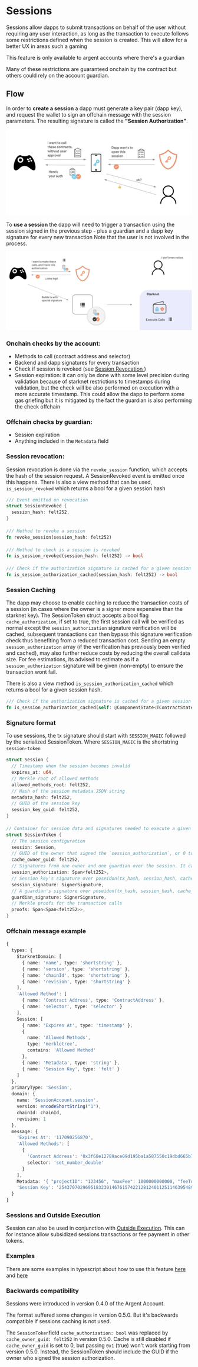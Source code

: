 # Sessions

Sessions allow dapps to submit transactions on behalf of the user without requiring any user interaction, as long as the transaction to execute follows some restrictions defined when the session is created. This will allow for a better UX in areas such a gaming

This feature is only available to argent accounts where there's a guardian

Many of these restrictions are guaranteed onchain by the contract but others could rely on the account guardian.

## Flow

In order to **create a session** a dapp must generate a key pair (dapp key), and request the wallet to sign an offchain message with the session parameters. The resulting signature is called the **"Session Authorization"**.

![Sessions creation](session_creation.png)

To **use a session** the dapp will need to trigger a transaction using the session signed in the previous step - plus a guardian and a dapp key signature for every new transaction
Note that the user is not involved in the process. 

![Sessions usage](session_usage.png)



### Onchain checks by the account:

- Methods to call (contract address and selector)
- Backend and dapp signatures for every transaction
- Check if session is revoked (see [Session Revocation ](#session-revocation))
- Session expiration: it can only be done with some level precision during validation because of starknet restrictions to timestamps during validation, but the check will be also performed on execution with a more accurate timestamp. This could allow the dapp to perform some gas griefing but it is mitigated by the fact the guardian is also performing the check offchain

### Offchain checks by guardian:

- Session expiration
- Anything included in the `Metadata` field

### Session revocation:

Session revocation is done via the `revoke_session` function, which accepts the hash of the session request. A SessionRevoked event is emitted once this happens. There is also a view method that can be used, `is_session_revoked` which returns a bool for a given session hash

```rust
/// Event emitted on revocation
struct SessionRevoked {
  session_hash: felt252,
}

/// Method to revoke a session
fn revoke_session(session_hash: felt252)

/// Method to check is a session is revoked
fn is_session_revoked(session_hash: felt252) -> bool

/// Check if the authorization signature is cached for a given session
fn is_session_authorization_cached(session_hash: felt252) -> bool
```

### Session Caching

The dapp may choose to enable caching to reduce the transaction costs of a session (in cases where the owner is a signer more expensive than the starknet key). The SessionToken struct accepts a bool flag `cache_authorization`, if set to true, the first session call will be verified as normal except the `session_authorization` signature verification will be cached, subsequent transactions can then bypass this signature verification check thus benefiting from a reduced transaction cost. Sending an empty `session_authorization` array (if the verification has previously been verified and cached), may also further reduce costs by reducing the overall calldata size. For fee estimations, its advised to estimate as if a `session_authorization` signature will be given (non-empty) to ensure the transaction wont fail.

There is also a view method `is_session_authorization_cached` which returns a bool for a given session hash.

```rust
/// Check if the authorization signature is cached for a given session
fn is_session_authorization_cached(self: @ComponentState<TContractState>, session_hash: felt252) -> bool
```

### Signature format

To use sessions, the tx signature should start with `SESSION_MAGIC` followed by the serialized SessionToken. Where `SESSION_MAGIC` is the shortstring `session-token`

```rust
struct Session {
  // Timestamp when the session becomes invalid
  expires_at: u64,
  // Merkle root of allowed methods
  allowed_methods_root: felt252,
  // Hash of the session metadata JSON string
  metadata_hash: felt252,
  // GUID of the session key
  session_key_guid: felt252,
}

// Container for session data and signatures needed to execute a given transaction
struct SessionToken {
  // The session configuration
  session: Session,
  // GUID of the owner that signed the `session_authorization`, or 0 to skip caching
  cache_owner_guid: felt252,
  // Signatures from one owner and one guardian over the session. It can be empty if the session is cached
  session_authorization: Span<felt252>,
  // Session key's signature over poseidon(tx_hash, session_hash, cache_owner_guid)
  session_signature: SignerSignature,
  // A guardian's signature over poseidon(tx_hash, session_hash, cache_owner_guid). The guardian signing here must be the same guardian used in the authorization
  guardian_signature: SignerSignature,
  // Merkle proofs for the transaction calls
  proofs: Span<Span<felt252>>,
}
```

### Offchain message example

```typescript
{
  types: {
    StarknetDomain: [
      { name: 'name', type: 'shortstring' },
      { name: 'version', type: 'shortstring' },
      { name: 'chainId', type: 'shortstring' },
      { name: 'revision', type: 'shortstring' }
    ],
    'Allowed Method': [
      { name: 'Contract Address', type: 'ContractAddress' },
      { name: 'selector', type: 'selector' }
    ],
    Session: [
      { name: 'Expires At', type: 'timestamp' },
      {
        name: 'Allowed Methods',
        type: 'merkletree',
        contains: 'Allowed Method'
      },
      { name: 'Metadata', type: 'string' },
      { name: 'Session Key', type: 'felt' }
    ]
  },
  primaryType: 'Session',
  domain: {
    name: 'SessionAccount.session',
    version: encodeShortString("1"),
    chainId: chainId,
    revision: 1
  },
  message: {
    'Expires At': '117090256870',
    'Allowed Methods': [
      {
        'Contract Address': '0x3f68e12789ace09d195ba1a587550c19dbd665b7bd82da33b08ac83123db652',
        selector: 'set_number_double'
      }
    ],
    Metadata: '{ "projectID": "123456", "maxFee": 1000000000000, "feeToken": "STRK", "tokenLimits" : { "0x989898989" : 9999999999 } }',
    'Session Key': '2543707029695183230146761574221281240112511463954890350766793321580039814416'
  }
}
```

### Sessions and Outside Execution

Session can also be used in conjunction with [Outside Execution](./outside_execution.md). This can for instance allow subsidized sessions transactions or fee payment in other tokens.

### Examples

There are some examples in typescript about how to use this feature [here](../lib/session/) and [here](../tests-integration/sessionAccount.test.ts)


### Backwards compatibility

Sessions were introduced in version 0.4.0 of the Argent Account.

The format suffered some changes in version 0.5.0. But it's backwards compatible if sessions caching is not used.

The `SessionToken`field `cache_authorization: bool` was replaced by `cache_owner_guid: felt252` in version 0.5.0.
Cache is still disabled if `cache_owner_guid` is set to 0, but passing `0x1` (true) won't work starting from version 0.5.0. Instead, the SessionToken should include the GUID if the owner who signed the session authorization.
